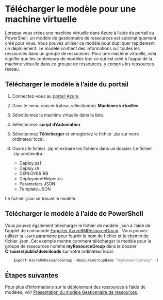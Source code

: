 <properties
    pageTitle="Créer une image de la machine virtuelle à partir d’une machine virtuelle Azure | Microsoft Azure"
    description="Apprenez à créer une image de machine virtuelle GRG à partir d’un ordinateur de virtuel Azure existante créée dans le modèle de déploiement du Gestionnaire de ressources"
    services="virtual-machines-windows"
    documentationCenter=""
    authors="cynthn"
    manager="timlt"
    editor=""
    tags="azure-resource-manager"/>

<tags
    ms.service="virtual-machines-windows"
    ms.workload="infrastructure-services"
    ms.tgt_pltfrm="vm-windows"
    ms.devlang="na"
    ms.topic="article"
    ms.date="10/10/2016"
    ms.author="cynthn"/>


# <a name="download-the-template-for-a-vm"></a>Télécharger le modèle pour une machine virtuelle

Lorsque vous créez une machine virtuelle dans Azure à l’aide du portail ou PowerShell, un modèle de gestionnaire de ressources est automatiquement créé pour vous. Vous pouvez utiliser ce modèle pour dupliquer rapidement un déploiement. Le modèle contient des informations sur toutes les ressources dans un groupe de ressources. Pour une machine virtuelle, cela signifie que les conteneurs de modèles tout ce qui est créé à l’appui de la machine virtuelle dans ce groupe de ressources, y compris les ressources réseau.

## <a name="download-the-template-using-the-portal"></a>Télécharger le modèle à l’aide du portail

1. Connectez-vous au [portail Azure](https://portal.azure.com/).
2. Dans le menu concentrateur, sélectionnez **Machines virtuelles**.
3. Sélectionnez la machine virtuelle dans la liste.
5. Sélectionnez **script d’Automation**.
6. Sélectionnez **Télécharger** et enregistrez le fichier .zip sur votre ordinateur local.
7. Ouvrez le fichier .zip et extraire les fichiers dans un dossier. Le fichier .zip contiendra :
    
    - Deploy.ps1
    - Deploy.sh 
    - DEPLOYER.RB
    - DeploymentHelper.cs
    - Parameters.JSON
    - Template.JSON

Le fichier .json se trouve le modèle.
    
## <a name="download-the-template-using-powershell"></a>Télécharger le modèle à l’aide de PowerShell

Vous pouvez également télécharger le fichier de modèle .json à l’aide de l’applet de commande [Exporter AzureRMResourceGroup](https://msdn.microsoft.com/library/mt715427.aspx) . Vous pouvez utiliser la `-path` paramètre pour fournir le nom de fichier et le chemin du fichier .json. Cet exemple montre comment télécharger le modèle pour le groupe de ressources nommé **myResourceGroup** dans le dossier **C:\users\public\downloads** sur votre ordinateur local.

```powershell
    Export-AzureRmResourceGroup -ResourceGroupName "myResourceGroup" -Path "C:\users\public\downloads"
```

## <a name="next-steps"></a>Étapes suivantes

Pour plus d’informations sur le déploiement des ressources à l’aide de modèles, voir [Présentation du modèle Gestionnaire de ressources](../resource-manager-template-walkthrough.md).